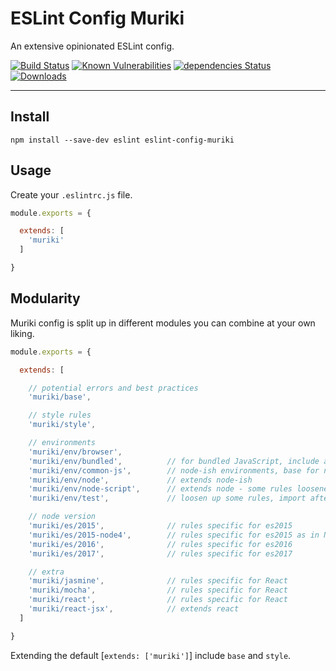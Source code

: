 # ESLint Config Muriki

An extensive opinionated ESLint config.

[![Build Status](https://travis-ci.org/Moeriki/eslint-config-muriki.svg?branch=master)](https://travis-ci.org/Moeriki/eslint-config-muriki) [![Known Vulnerabilities](https://snyk.io/test/github/moeriki/eslint-config-muriki/badge.svg)](https://snyk.io/test/github/moeriki/eslint-config-muriki) [![dependencies Status](https://david-dm.org/moeriki/eslint-config-muriki/status.svg)](https://david-dm.org/moeriki/eslint-config-muriki) [![Downloads](http://img.shields.io/npm/dm/eslint-config-muriki.svg?style=flat)](https://www.npmjs.org/package/eslint-config-muriki)

---

## Install

```
npm install --save-dev eslint eslint-config-muriki
```

## Usage

Create your `.eslintrc.js` file.

```javascript
module.exports = {

  extends: [
    'muriki'
  ]

}
```

## Modularity

Muriki config is split up in different modules you can combine at your own liking.

```javascript
module.exports = {

  extends: [

    // potential errors and best practices
    'muriki/base',

    // style rules
    'muriki/style',

    // environments
    'muriki/env/browser',
    'muriki/env/bundled',          // for bundled JavaScript, include after browser for looser rules
    'muriki/env/common-js',        // node-ish environments, base for node and bundled
    'muriki/env/node',             // extends node-ish
    'muriki/env/node-script',      // extends node - some rules loosened up
    'muriki/env/test',             // loosen up some rules, import after node/browser

    // node version
    'muriki/es/2015',              // rules specific for es2015
    'muriki/es/2015-node4',        // rules specific for es2015 as in Node4
    'muriki/es/2016',              // rules specific for es2016
    'muriki/es/2017',              // rules specific for es2017

    // extra
    'muriki/jasmine',              // rules specific for React
    'muriki/mocha',                // rules specific for React
    'muriki/react',                // rules specific for React
    'muriki/react-jsx',            // extends react
  ]

}
```

Extending the default [`extends: ['muriki']`] include `base` and `style`.
